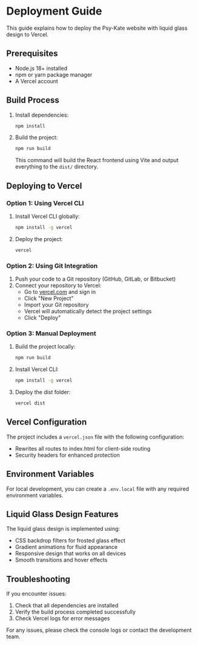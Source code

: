 # Deployment Guide

This guide explains how to deploy the Psy-Kate website with liquid glass design to Vercel.

## Prerequisites

- Node.js 18+ installed
- npm or yarn package manager
- A Vercel account

## Build Process

1. Install dependencies:

   ```bash
   npm install
   ```

2. Build the project:

   ```bash
   npm run build
   ```

   This command will build the React frontend using Vite and output everything to the `dist/` directory.

## Deploying to Vercel

### Option 1: Using Vercel CLI

1. Install Vercel CLI globally:

   ```bash
   npm install -g vercel
   ```

2. Deploy the project:
   ```bash
   vercel
   ```

### Option 2: Using Git Integration

1. Push your code to a Git repository (GitHub, GitLab, or Bitbucket)
2. Connect your repository to Vercel:
   - Go to [vercel.com](https://vercel.com) and sign in
   - Click "New Project"
   - Import your Git repository
   - Vercel will automatically detect the project settings
   - Click "Deploy"

### Option 3: Manual Deployment

1. Build the project locally:

   ```bash
   npm run build
   ```

2. Install Vercel CLI:

   ```bash
   npm install -g vercel
   ```

3. Deploy the dist folder:
   ```bash
   vercel dist
   ```

## Vercel Configuration

The project includes a `vercel.json` file with the following configuration:

- Rewrites all routes to index.html for client-side routing
- Security headers for enhanced protection

## Environment Variables

For local development, you can create a `.env.local` file with any required environment variables.

## Liquid Glass Design Features

The liquid glass design is implemented using:

- CSS backdrop filters for frosted glass effect
- Gradient animations for fluid appearance
- Responsive design that works on all devices
- Smooth transitions and hover effects

## Troubleshooting

If you encounter issues:

1. Check that all dependencies are installed
2. Verify the build process completed successfully
3. Check Vercel logs for error messages

For any issues, please check the console logs or contact the development team.
